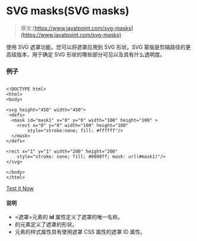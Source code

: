 # SVG masks(SVG masks)

> 原文:[https://www.javatpoint.com/svg-masks](https://www.javatpoint.com/svg-masks)

使用 SVG 遮罩功能，您可以将遮罩应用到 SVG 形状。SVG 蒙版是剪辑路径的更高级版本，用于确定 SVG 形状的哪些部分可见以及具有什么透明度。

### 例子

```

<!DOCTYPE html>
<html>
<body>

<svg height="450" width="450">
 <defs>
  <mask id="mask1" x="0" y="0" width="100" height="100" >
    <rect x="0" y="0" width="100" height="100"
        style="stroke:none; fill: #ffffff"/>
  </mask>
</defs>

<rect x="1" y="1" width="200" height="200"
    style="stroke: none; fill: #0000ff; mask: url(#mask1)"/>
</svg>

</body>
</html>

```

[Test it Now](https://www.javatpoint.com/oprweb/test.jsp?filename=svgmasks)

#### 说明

*   <遮罩>元素的 **id** 属性定义了遮罩的唯一名称。
*   <mask>的<rect>元素定义了遮罩的形状。</rect></mask>
*   <rect>元素的样式属性具有使用遮罩 CSS 属性的遮罩 ID 属性。</rect>
